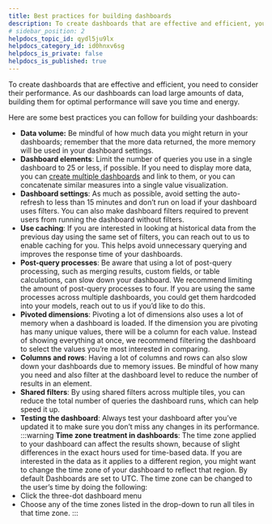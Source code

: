 ```yaml
---
title: Best practices for building dashboards
description: To create dashboards that are effective and efficient, you need to consider their performance. As our dashboards can load large amounts of data, building them for optimal performance will save you ti…
# sidebar_position: 2
helpdocs_topic_id: qydl5ju9lx
helpdocs_category_id: id0hnxv6sg
helpdocs_is_private: false
helpdocs_is_published: true
---
```


To create dashboards that are effective and efficient, you need to consider their performance. As our dashboards can load large amounts of data, building them for optimal performance will save you time and energy. 

Here are some best practices you can follow for building your dashboards:

* **Data volume:** Be mindful of how much data you might return in your dashboards; remember that the more data returned, the more memory will be used in your dashboard settings.
* **Dashboard elements**: Limit the number of queries you use in a single dashboard to 25 or less, if possible. If you need to display more data, you can [create multiple dashboards](create-dashboards.md) and link to them, or you can concatenate similar measures into a single value visualization.
* **Dashboard settings**: As much as possible, avoid setting the auto-refresh to less than 15 minutes and don’t run on load if your dashboard uses filters. You can also make dashboard filters required to prevent users from running the dashboard without filters.
* **Use caching**: If you are interested in looking at historical data from the previous day using the same set of filters, you can reach out to us to enable caching for you. This helps avoid unnecessary querying and improves the response time of your dashboards.
* **Post-query processes**: Be aware that using a lot of post-query processing, such as merging results, custom fields, or table calculations, can slow down your dashboard. We recommend limiting the amount of post-query processes to four. If you are using the same processes across multiple dashboards, you could get them hardcoded into your models, reach out to us if you’d like to do this.
* **Pivoted dimensions**: Pivoting a lot of dimensions also uses a lot of memory when a dashboard is loaded. If the dimension you are pivoting has many unique values, there will be a column for each value. Instead of showing everything at once, we recommend filtering the dashboard to select the values you’re most interested in comparing.
* **Columns and rows**: Having a lot of columns and rows can also slow down your dashboards due to memory issues. Be mindful of how many you need and also filter at the dashboard level to reduce the number of results in an element.
* **Shared filters**: By using shared filters across multiple tiles, you can reduce the total number of queries the dashboard runs, which can help speed it up.
* **Testing the dashboard**: Always test your dashboard after you’ve updated it to make sure you don’t miss any changes in its performance.
:::warning
**Time zone treatment in dashboards**: The time zone applied to your dashboard can affect the results shown, because of slight differences in the exact hours used for time-based data. If you are interested in the data as it applies to a different region, you might want to change the time zone of your dashboard to reflect that region.
By default Dashboards are set to UTC. The time zone can be changed to the user’s time by doing the following:
* Click the three-dot dashboard menu
* Choose any of the time zones listed in the drop-down to run all tiles in that time zone.
:::

